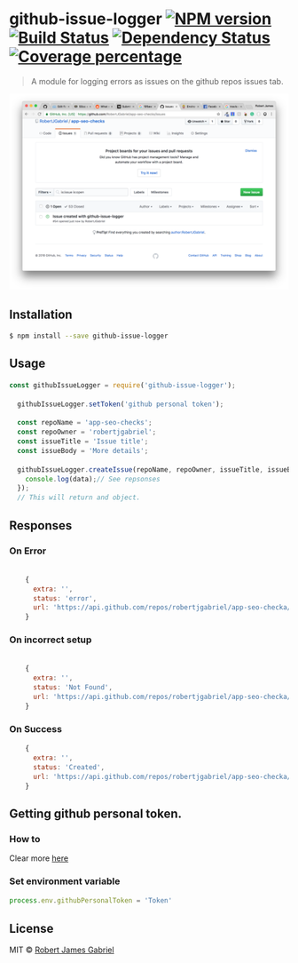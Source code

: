# github-issue-logger [![NPM version][npm-image]][npm-url] [![Build Status][travis-image]][travis-url] [![Dependency Status][daviddm-image]][daviddm-url] [![Coverage percentage][coveralls-image]][coveralls-url]
> A module for logging errors as issues on the github repos issues tab.

<img src="./screenshot.png" width="752">



## Installation

```sh
$ npm install --save github-issue-logger
```

## Usage

```js
const githubIssueLogger = require('github-issue-logger');

  githubIssueLogger.setToken('github personal token');

  const repoName = 'app-seo-checks';
  const repoOwner = 'robertjgabriel';
  const issueTitle = 'Issue title';
  const issueBody = 'More details';

  githubIssueLogger.createIssue(repoName, repoOwner, issueTitle, issueBody).then(data =>{
    console.log(data);// See repsonses
  }); 
  // This will return and object.
```

## Responses

### On Error

```js

    { 
      extra: '',
      status: 'error',
      url: 'https://api.github.com/repos/robertjgabriel/app-seo-checka/issues'
    }
```

### On incorrect setup

```js

    { 
      extra: '',
      status: 'Not Found',
      url: 'https://api.github.com/repos/robertjgabriel/app-seo-checka/issues'
    }
```

### On Success

```js
    { 
      extra: '',
      status: 'Created',
      url: 'https://api.github.com/repos/robertjgabriel/app-seo-checka/issues'
    }
```

## Getting github personal token.

### How to 

Clear more [here](https://help.github.com/articles/creating-a-personal-access-token-for-the-command-line/)

### Set environment variable
```js
process.env.githubPersonalToken = 'Token'
```


## License

MIT © [Robert James Gabriel](https://www.robertgabriel.ninja)


[npm-image]: https://badge.fury.io/js/github-issue-logger.svg
[npm-url]: https://npmjs.org/package/github-issue-logger
[travis-image]: https://travis-ci.org/RobertJGabriel/github-issue-logger.svg?branch=master
[travis-url]: https://travis-ci.org/RobertJGabriel/github-issue-logger
[daviddm-image]: https://david-dm.org/RobertJGabriel/github-issue-logger.svg?theme=shields.io
[daviddm-url]: https://david-dm.org/RobertJGabriel/github-issue-logger
[coveralls-image]: https://coveralls.io/repos/RobertJGabriel/github-issue-logger/badge.svg
[coveralls-url]: https://coveralls.io/r/RobertJGabriel/github-issue-logger
